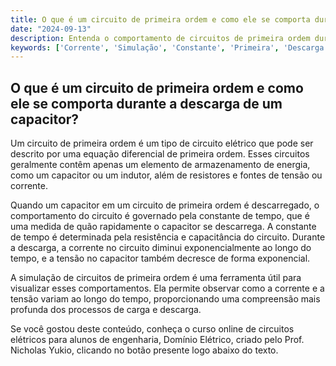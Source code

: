 ```yaml
---
title: O que é um circuito de primeira ordem e como ele se comporta durante a descarga de um capacitor?
date: "2024-09-13"
description: Entenda o comportamento de circuitos de primeira ordem durante a descarga de um capacitor.
keywords: ['Corrente', 'Simulação', 'Constante', 'Primeira', 'Descarga', 'Fonte', 'Capacitor']
---
```


## O que é um circuito de primeira ordem e como ele se comporta durante a descarga de um capacitor?

Um circuito de primeira ordem é um tipo de circuito elétrico que pode ser descrito por uma equação diferencial de primeira ordem. Esses circuitos geralmente contêm apenas um elemento de armazenamento de energia, como um capacitor ou um indutor, além de resistores e fontes de tensão ou corrente.

Quando um capacitor em um circuito de primeira ordem é descarregado, o comportamento do circuito é governado pela constante de tempo, que é uma medida de quão rapidamente o capacitor se descarrega. A constante de tempo é determinada pela resistência e capacitância do circuito. Durante a descarga, a corrente no circuito diminui exponencialmente ao longo do tempo, e a tensão no capacitor também decresce de forma exponencial.

A simulação de circuitos de primeira ordem é uma ferramenta útil para visualizar esses comportamentos. Ela permite observar como a corrente e a tensão variam ao longo do tempo, proporcionando uma compreensão mais profunda dos processos de carga e descarga.

Se você gostou deste conteúdo, conheça o curso online de circuitos elétricos para alunos de engenharia, Domínio Elétrico, criado pelo Prof. Nicholas Yukio, clicando no botão presente logo abaixo do texto.